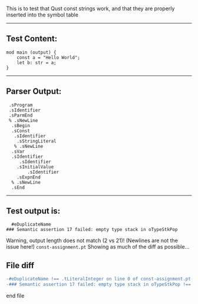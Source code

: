 This is to test that Qust const strings work, and that they are properly inserted into the symbol table

-------------------------


Test Content: 
-------------------------
```
mod main (output) { 
    const a = "Hello World";
    let b: str = a;
}
```
------------------------


Parser Output: 
-------------------------
```
 .sProgram
 .sIdentifier
 .sParmEnd
 % .sNewLine
  .sBegin
  .sConst
   .sIdentifier
    .sStringLiteral
   % .sNewLine
  .sVar
  .sIdentifier
     .sIdentifier
    .sInitialValue
        .sIdentifier
    .sExpnEnd
  % .sNewLine
  .sEnd

```
------------------------

Test output is: 
-------------------------
```
  #eDuplicateName
### Semantic assertion 17 failed: empty type stack in oTypeStkPop

```


Warning, output length does not match (2 vs 21)!  (Newlines are not the issue here!) `const-assignment.pt`
Showing as much of the diff as possible...

File diff
-------------------------
```diff
-#eDuplicateName !== .tLiteralInteger on line 0 of const-assignment.pt
-### Semantic assertion 17 failed: empty type stack in oTypeStkPop !== oEmitValue on line 1 of const-assignment.pt

```
end file
